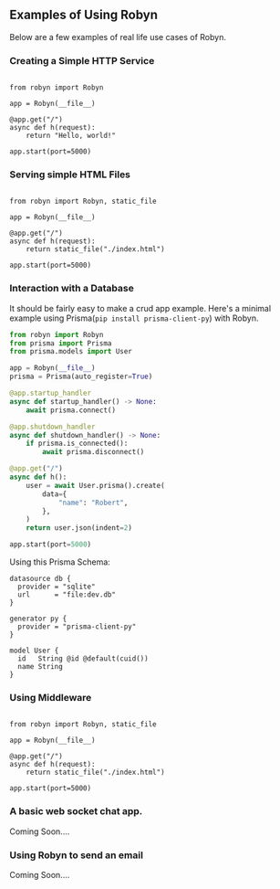 ## Examples of Using Robyn

Below are a few examples of real life use cases of Robyn.

### Creating a Simple HTTP Service
```python3

from robyn import Robyn

app = Robyn(__file__)

@app.get("/")
async def h(request):
    return "Hello, world!"

app.start(port=5000)

```

### Serving simple HTML Files
```python3

from robyn import Robyn, static_file

app = Robyn(__file__)

@app.get("/")
async def h(request):
    return static_file("./index.html")

app.start(port=5000)

```


### Interaction with a Database

It should be fairly easy to make a crud app example. Here's a minimal example using Prisma(`pip install prisma-client-py`) with Robyn.

```py
from robyn import Robyn
from prisma import Prisma
from prisma.models import User

app = Robyn(__file__)
prisma = Prisma(auto_register=True)

@app.startup_handler
async def startup_handler() -> None:
    await prisma.connect()

@app.shutdown_handler
async def shutdown_handler() -> None:
    if prisma.is_connected():
        await prisma.disconnect()

@app.get("/")
async def h():
    user = await User.prisma().create(
        data={
            "name": "Robert",
        },
    )
    return user.json(indent=2)

app.start(port=5000)
```

Using this Prisma Schema:

```prisma
datasource db {
  provider = "sqlite"
  url      = "file:dev.db"
}

generator py {
  provider = "prisma-client-py"
}

model User {
  id   String @id @default(cuid())
  name String
}
```

### Using Middleware
```python3

from robyn import Robyn, static_file

app = Robyn(__file__)

@app.get("/")
async def h(request):
    return static_file("./index.html")

app.start(port=5000)

```
### A basic web socket chat app.
Coming Soon....

### Using Robyn to send an email
Coming Soon....
